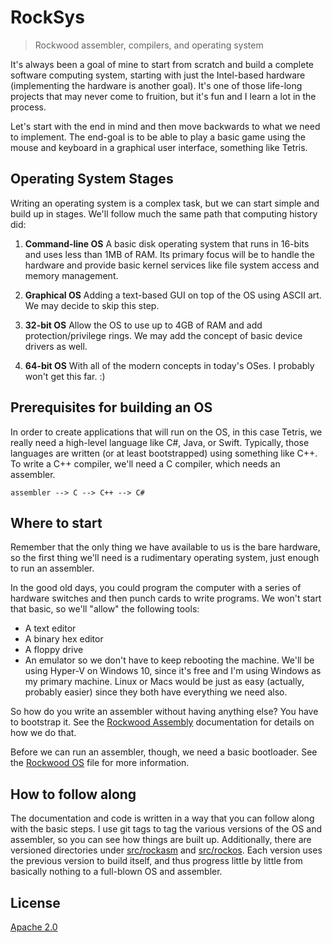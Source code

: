 # RockSys

> Rockwood assembler, compilers, and operating system

It's always been a goal of mine to start from scratch and build a complete
software computing system, starting with just the Intel-based hardware
(implementing the hardware is another goal). It's one of those life-long
projects that may never come to fruition, but it's fun and I learn a lot in the
process.

Let's start with the end in mind and then move backwards to what we need to
implement. The end-goal is to be able to play a basic game using the mouse and
keyboard in a graphical user interface, something like Tetris.

## Operating System Stages

Writing an operating system is a complex task, but we can start simple and build
up in stages. We'll follow much the same path that computing history did:

1. **Command-line OS** A basic disk operating system that runs in 16-bits and
   uses less than 1MB of RAM. Its primary focus will be to handle the hardware
   and provide basic kernel services like file system access and memory
   management.

2. **Graphical OS** Adding a text-based GUI on top of the OS using ASCII art. We
   may decide to skip this step.

3. **32-bit OS** Allow the OS to use up to 4GB of RAM and add
   protection/privilege rings. We may add the concept of basic device drivers as
   well.

4. **64-bit OS** With all of the modern concepts in today's OSes. I probably
   won't get this far. :)

## Prerequisites for building an OS

In order to create applications that will run on the OS, in this case Tetris, we
really need a high-level language like C#, Java, or Swift. Typically, those
languages are written (or at least bootstrapped) using something like C++. To
write a C++ compiler, we'll need a C compiler, which needs an assembler.

`assembler --> C --> C++ --> C#`

## Where to start

Remember that the only thing we have available to us is the bare hardware, so
the first thing we'll need is a rudimentary operating system, just enough to run
an assembler.

In the good old days, you could program the computer with a series of hardware
switches and then punch cards to write programs. We won't start that basic, so
we'll "allow" the following tools:

- A text editor
- A binary hex editor
- A floppy drive
- An emulator so we don't have to keep rebooting the machine. We'll be using
  Hyper-V on Windows 10, since it's free and I'm using Windows as my primary
  machine. Linux or Macs would be just as easy (actually, probably easier) since
  they both have everything we need also.

So how do you write an assembler without having anything else? You have to
bootstrap it. See the [Rockwood Assembly](docs/rockasm.md) documentation for
details on how we do that.

Before we can run an assembler, though, we need a basic bootloader. See the
[Rockwood OS](docs/rockos.md) file for more information.

## How to follow along

The documentation and code is written in a way that you can follow along with
the basic steps. I use git tags to tag the various versions of the OS and
assembler, so you can see how things are built up. Additionally, there are
versioned directories under [src/rockasm](src/rockasm) and
[src/rockos](src/rockos). Each version uses the previous version to build
itself, and thus progress little by little from basically nothing to a
full-blown OS and assembler.

## License

[Apache 2.0](http://www.apache.org/licenses/LICENSE-2.0)

